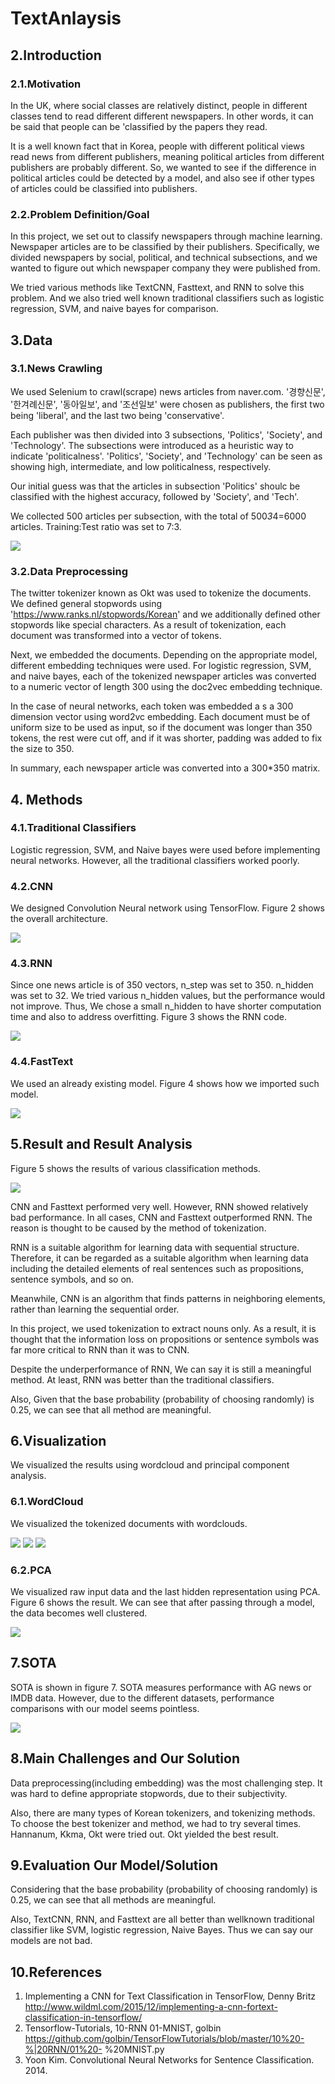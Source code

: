 # TextAnlaysis

## 2.Introduction
### 2.1.Motivation
In the UK, where social classes are relatively distinct, people in different classes tend to read different different newspapers. In other words, it can be said that people can be 'classified by the papers they read.

It is a well known fact that in Korea, people with different political views read news from different publishers, meaning political articles from different publishers are probably different. So, we wanted to see if the difference in political articles could be detected by a model, and also see if other types of articles could be classified into publishers.

### 2.2.Problem Definition/Goal
In this project, we set out to classify newspapers through machine learning. Newspaper articles are to be classified by their publishers.
Specifically, we divided newspapers by social, political, and technical subsections, and we wanted to figure out which newspaper company they were published from.

We tried various methods like TextCNN, Fasttext, and RNN to solve this problem. And we also tried well known traditional classifiers such as logistic regression, SVM, and naive bayes for comparison.


## 3.Data
### 3.1.News Crawling
We used Selenium to crawl(scrape) news articles from naver.com. '경향신문', '한겨례신문', '동아일보', and '조선일보' were chosen as publishers, the first two being 'liberal', and the last two being 'conservative'.

Each publisher was then divided into 3 subsections, 'Politics', 'Society', and 'Technology'. The subsections were introduced as a heuristic way to indicate 'politicalness'. 'Politics', 'Society', and 'Technology' can be seen as showing high, intermediate, and low politicalness, respectively.

Our initial guess was that the articles in subsection 'Politics' shoulc be classified with the highest accuracy, followed by 'Society', and 'Tech'.

We collected 500 articles per subsection, with the total of 500*3*4=6000 articles. Training:Test ratio was set to 7:3.
<div>
<img src = "https://user-images.githubusercontent.com/33714067/92872469-06a8d180-f441-11ea-99e2-a4ea3810d512.png">
</div>

### 3.2.Data Preprocessing
The twitter tokenizer known as Okt was used to tokenize the documents. We defined general stopwords using 'https://www.ranks.nl/stopwords/Korean' and we additionally defined other stopwords like special characters. As a result of tokenization, each document was transformed into a vector of tokens.

Next, we embedded the documents. Depending on the appropriate model, different embedding techniques were used. For logistic regression, SVM, and naive bayes, each of the tokenized newspaper articles was converted to a numeric vector of length 300 using the doc2vec embedding technique.

In the case of neural networks, each token was embedded a s a 300 dimension vector using word2vc embedding. Each document must be of uniform size to be used as input, so if the document was longer than 350 tokens, the rest were cut off, and if it was shorter, padding was added to fix the size to 350.

In summary, each newspaper article was converted into a 300*350 matrix.


## 4. Methods
### 4.1.Traditional Classifiers
Logistic regression, SVM, and Naive bayes were used before implementing neural networks. However, all the traditional classifiers worked poorly.

### 4.2.CNN
We designed Convolution Neural network using TensorFlow.
Figure 2 shows the overall architecture.
<div>
<img src = "https://user-images.githubusercontent.com/33714067/92873565-21c81100-f442-11ea-8b68-f8aad2bc680b.png">
</div>

### 4.3.RNN
Since one news article is of 350 vectors, n_step was set to 350. n_hidden was set to 32. We tried various n_hidden values, but the performance would not improve. Thus, We chose a small n_hidden to have shorter computation time and also to address overfitting. Figure 3 shows the RNN code.
<div>
<img src = "https://user-images.githubusercontent.com/33714067/92873833-681d7000-f442-11ea-8dbb-55e8b9cdeb3d.png">
</div>

### 4.4.FastText
We used an already existing model. Figure 4 shows how we imported such model.
<div>
<img src = "https://user-images.githubusercontent.com/33714067/92874097-adda3880-f442-11ea-80ba-334c1cf86868.png">
</div>


## 5.Result and Result Analysis
Figure 5 shows the results of various classification methods.
<div>
<img src = "https://user-images.githubusercontent.com/33714067/92874596-23de9f80-f443-11ea-85c8-5edd3cb942eb.png">
</div>

CNN and Fasttext performed very well. However, RNN showed relatively bad performance. In all cases, CNN and Fasttext outperformed RNN. The reason is thought to be caused by the method of tokenization. 

RNN is a suitable algorithm for learning data with sequential structure. Therefore, it can be regarded as a suitable algorithm when learning data including the detailed elements of real sentences such as propositions, sentence symbols, and so on.

Meanwhile, CNN is an algorithm that finds patterns in neighboring elements, rather than learning the sequential order.

In this project, we used tokenization to extract nouns only. As a result, it is thought that the information loss on propositions or sentence symbols was far more critical to RNN than it was to CNN.

Despite the underperformance of RNN, We can say it is  still a meaningful method. At least, RNN was better than the traditional classifiers.

Also, Given that the base probability (probability of choosing randomly) is 0.25, we can see that all method are meaningful.


## 6.Visualization
We visualized the results using wordcloud and principal component analysis.

### 6.1.WordCloud
We visualized the tokenized documents with wordclouds.
<div>
<img src = "https://user-images.githubusercontent.com/33714067/92874894-6acc9500-f443-11ea-97e0-b496a1647bb8.png">
<img src = "https://user-images.githubusercontent.com/33714067/92874959-78821a80-f443-11ea-9ee3-0a5f51117f73.png">
<img src = "https://user-images.githubusercontent.com/33714067/92875006-86d03680-f443-11ea-9c48-b03def061fe7.png">
</div>

### 6.2.PCA
We visualized raw input data and the last hidden representation using PCA. Figure 6 shows the result. We can see that after passing through a model, the data becomes well clustered.
<div>
<img src = "https://user-images.githubusercontent.com/33714067/92875531-183fa880-f444-11ea-8c4a-198c2d81ff0f.png">
</div>


## 7.SOTA
SOTA is shown in figure 7. SOTA measures performance with AG news or IMDB data. However, due to the different datasets, performance comparisons with our model seems pointless.
<div>
<img src = "https://user-images.githubusercontent.com/33714067/92876064-a87ded80-f444-11ea-9841-857c993bd9a7.png">
</div>


## 8.Main Challenges and Our Solution
Data preprocessing(including embedding) was the most challenging step. It was hard to define appropriate stopwords, due to their subjectivity.

Also, there are many types of Korean tokenizers, and tokenizing methods. To choose the best tokenizer and method, we had to try several times. Hannanum, Kkma, Okt were tried out. Okt yielded the best result.


## 9.Evaluation Our Model/Solution
Considering that the base probability (probability of choosing randomly) is 0.25, we can see that all methods are meaningful.

Also, TextCNN, RNN, and Fasttext are all better than wellknown traditional classifier like SVM, logistic regression, Naive Bayes. Thus we can say our models are not bad.


## 10.References
1. Implementing a CNN for Text Classification in TensorFlow, Denny Britz http://www.wildml.com/2015/12/implementing-a-cnn-fortext-classification-in-tensorflow/
2. Tensorflow-Tutorials, 10-RNN 01-MNIST, golbin https://github.com/golbin/TensorFlowTutorials/blob/master/10%20-%|20RNN/01%20- %20MNIST.py
3. Yoon Kim. Convolutional Neural Networks for Sentence Classification. 2014.
